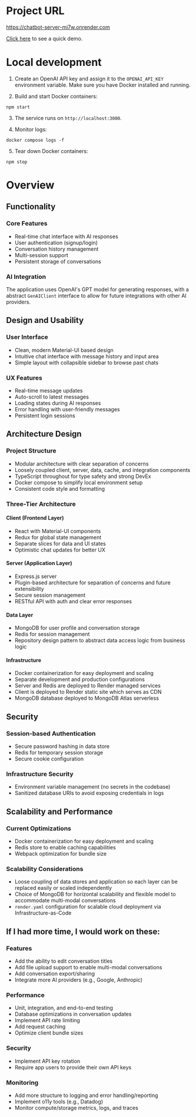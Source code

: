 # Project URL

https://chatbot-server-mi7w.onrender.com

[Click here](https://www.loom.com/share/03533e70f01742759eae725439a4eaeb?sid=af205a46-37d8-4b65-91f5-02c66670509c) to see a quick demo.


# Local development

1. Create an OpenAI API key and assign it to the `OPENAI_API_KEY` environment variable. Make sure you have Docker installed and running. 

2. Build and start Docker containers:

```
npm start
```

3. The service runs on `http://localhost:3000`.

4. Monitor logs:

```
docker compose logs -f
```

5. Tear down Docker containers:

```
npm stop
```

# Overview

## Functionality

### Core Features

- Real-time chat interface with AI responses
- User authentication (signup/login)
- Conversation history management
- Multi-session support
- Persistent storage of conversations

### AI Integration

The application uses OpenAI's GPT model for generating responses, with a abstract `GenAIClient` interface to allow for future integrations with other AI providers.

## Design and Usability

### User Interface

- Clean, modern Material-UI based design
- Intuitive chat interface with message history and input area
- Simple layout with collapsible sidebar to browse past chats

### UX Features

- Real-time message updates
- Auto-scroll to latest messages
- Loading states during AI responses
- Error handling with user-friendly messages
- Persistent login sessions

## Architecture Design

### Project Structure

- Modular architecture with clear separation of concerns 
- Loosely coupled client, server, data, cache, and integration components 
- TypeScript throughout for type safety and strong DevEx
- Docker compose to simplify local environment setup
- Consistent code style and formatting

### Three-Tier Architecture

#### Client (Frontend Layer)

- React with Material-UI components
- Redux for global state management
- Separate slices for data and UI states
- Optimistic chat updates for better UX

#### Server (Application Layer)

- Express.js server
- Plugin-based architecture for separation of concerns and future extensibility
- Secure session management
- RESTful API with auth and clear error responses

#### Data Layer

- MongoDB for user profile and conversation storage
- Redis for session management
- Repository design pattern to abstract data access logic from business logic

#### Infrastructure

- Docker containerization for easy deployment and scaling
- Separate development and production configurations
- Server and Redis are deployed to Render managed services
- Client is deployed to Render static site which serves as CDN
- MongoDB database deployed to MongoDB Atlas serverless

## Security

### Session-based Authentication

- Secure password hashing in data store
- Redis for temporary session storage
- Secure cookie configuration

### Infrastructure Security

- Environment variable management (no secrets in the codebase)
- Sanitized database URIs to avoid exposing credentials in logs

## Scalability and Performance

### Current Optimizations

- Docker containerization for easy deployment and scaling
- Redis store to enable caching capabilities
- Webpack optimization for bundle size

### Scalability Considerations

- Loose coupling of data stores and application so each layer can be replaced easily or scaled independently
- Choice of MongoDB for horizontal scalability and flexible model to accommodate multi-modal conversations
- `render.yaml` configuration for scalable cloud deployment via Infrastructure-as-Code

## If I had more time, I would work on these:

### Features

- Add the ability to edit conversation titles
- Add file upload support to enable multi-modal conversations
- Add conversation export/sharing
- Integrate more AI providers (e.g., Google, Anthropic)

### Performance

- Unit, integration, and end-to-end testing
- Database optimizations in conversation updates
- Implement API rate limiting
- Add request caching
- Optimize client bundle sizes

### Security

- Implement API key rotation
- Require app users to provide their own API keys

### Monitoring

- Add more structure to logging and error handling/reporting
- Implement o11y tools (e.g., Datadog)
- Monitor compute/storage metrics, logs, and traces
